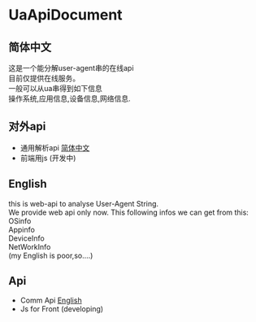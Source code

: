 # UaApiDocument  
## 简体中文  

这是一个能分解user-agent串的在线api  
目前仅提供在线服务。  
一般可以从ua串得到如下信息  
操作系统,应用信息,设备信息,网络信息.  

## 对外api  
* 通用解析api [简体中文](/UaCommApi/Lang/zh-cn/index.md)  
* 前端用js (开发中)  

## English
this is web-api to analyse User-Agent String.  
We provide web api only now.
This following infos we can get from this: 
OSinfo  
Appinfo  
DeviceInfo  
NetWorkInfo  
(my English is poor,so....)  
## Api  
* Comm Api [English](/UaCommApi/Lang/en-us/index.md)  
* Js for Front (developing)  

 